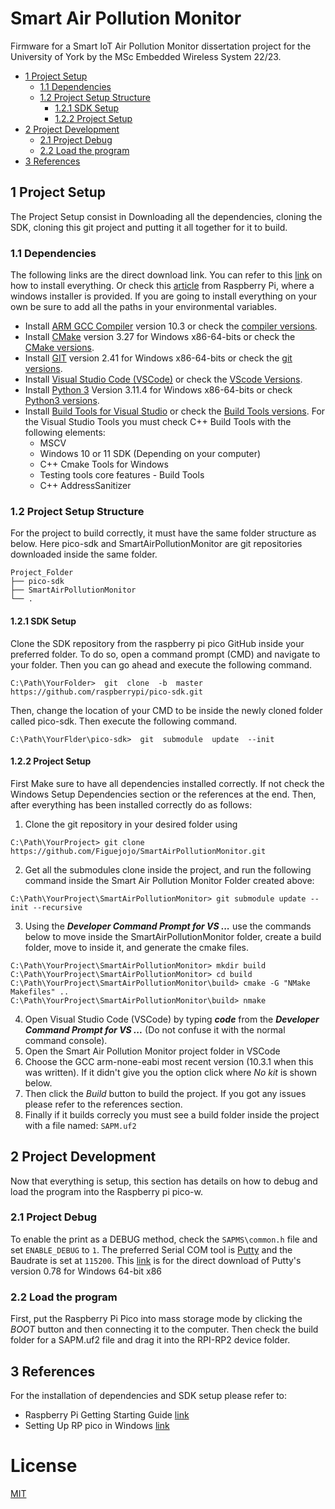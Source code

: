 # Smart Air Pollution Monitor
Firmware for a Smart IoT Air Pollution Monitor dissertation project for the University of York by the MSc Embedded Wireless System 22/23.
- [1 Project Setup](#ProjectSetup)
    - [1.1 Dependencies](#Dependencies)
    - [1.2 Project Setup Structure ](#PStructure)
        - [1.2.1 SDK Setup](#SDKSetup)
        - [1.2.2 Project Setup](#PSetup)
- [2 Project Development](#PDev)
    - [2.1 Project Debug](#PDebug)
    - [2.2 Load the program](#LoadProgram)
- [3 References](#Ref)

<a  name="ProjectSetup"></a>
## 1 Project Setup
The Project Setup consist in Downloading all the dependencies, cloning the SDK, cloning this git project and putting it all together for it to build.

<a  name="Dependencies"></a>
### 1.1 Dependencies
The following links are the direct download link. You can refer to this [link](https://vanhunteradams.com/Pico/Setup/PicoSetup.html) on how to install everything. Or check this [article](https://www.raspberrypi.com/news/raspberry-pi-pico-windows-installer/) from Raspberry Pi, where a windows installer is provided. If you are going to install everything on your own be sure to add all the paths in your environmental variables. 
- Install [ARM GCC Compiler](https://developer.arm.com/-/media/Files/downloads/gnu-rm/10.3-2021.10/gcc-arm-none-eabi-10.3-2021.10-win32.exe?rev=29bb46cfa0434fbda93abb33c1d480e6&hash=B2C5AAE07841929A0D0BF460896D6E52s) version 10.3 or check the [compiler versions](https://developer.arm.com/downloads/-/gnu-rm).
- Install [CMake](https://github.com/Kitware/CMake/releases/download/v3.27.0-rc2/cmake-3.27.0-rc2-windows-x86_64.msi) version 3.27 for Windows x86-64-bits or check the [CMake versions](https://cmake.org/download/).
- Install [GIT](https://github.com/git-for-windows/git/releases/download/v2.41.0.windows.1/Git-2.41.0-64-bit.exe) version 2.41 for Windows x86-64-bits or check the [git versions](https://git-scm.com/downloads).
- Install [Visual Studio Code (VSCode)](https://code.visualstudio.com/docs/?dv=win) or check the [VScode Versions](https://code.visualstudio.com/).
- Install [Python 3](https://www.python.org/ftp/python/3.11.4/python-3.11.4-amd64.exe) Version 3.11.4 for Windows x86-64-bits or check [Python3 versions](https://www.python.org/downloads/).
- Install [Build Tools for Visual Studio](https://aka.ms/vs/17/release/vs_BuildTools.exe) or check the [Build Tools versions](https://visualstudio.microsoft.com/es/downloads/#build-tools-for-visual-studio-2022). For the Visual Studio Tools you must check C++ Build Tools with the following elements:
    - MSCV
    - Windows 10 or 11 SDK (Depending on your computer)
    - C++ Cmake Tools for Windows
    - Testing tools core features - Build Tools
    - C++ AddressSanitizer

<a  name="PStructure"></a>
### 1.2 Project Setup Structure
For the project to build correctly, it must have the same folder structure as below. Here pico-sdk and SmartAirPollutionMonitor are git repositories downloaded inside the same folder.
```
Project_Folder
├── pico-sdk
├── SmartAirPollutionMonitor
└── .
```

<a  name="SDKSetup"></a>
#### 1.2.1 SDK Setup
Clone the SDK repository from the raspberry pi pico GitHub inside your preferred folder. To do so, open a command prompt (CMD) and navigate to your folder. Then you can go ahead and execute the following command.
```shell
C:\Path\YourFolder>  git  clone  -b  master  https://github.com/raspberrypi/pico-sdk.git
```
Then, change the location of your CMD to be inside the newly cloned folder called pico-sdk. Then execute the following command.
```shell
C:\Path\YourFlder\pico-sdk>  git  submodule  update  --init
```

<a  name="PSetup"></a>
#### 1.2.2 Project Setup
First Make sure to have all dependencies installed correctly. If not check the Windows Setup Dependencies section or the references at the end. Then, after everything has been installed correctly do as follows:
1. Clone the git repository in your desired folder using
```shell
C:\Path\YourProject> git clone https://github.com/Figuejojo/SmartAirPollutionMonitor.git
```
2. Get all the submodules clone inside the project, and run the following command inside the Smart Air Pollution Monitor Folder created above:
```shell
C:\Path\YourProject\SmartAirPollutionMonitor> git submodule update --init --recursive
```
3. Using the ***Developer Command Prompt for VS ...*** use the commands below to move inside the SmartAirPollutionMonitor folder, create a build folder, move to inside it, and generate the cmake files.  
```shell
C:\Path\YourProject\SmartAirPollutionMonitor> mkdir build
C:\Path\YourProject\SmartAirPollutionMonitor> cd build
C:\Path\YourProject\SmartAirPollutionMonitor\build> cmake -G "NMake Makefiles" ..
C:\Path\YourProject\SmartAirPollutionMonitor\build> nmake
```
4. Open Visual Studio Code (VSCode) by typing ***code*** from the ***Developer Command Prompt for VS ...*** (Do not confuse it with the normal command console).
5. Open the Smart Air Pollution Monitor project folder in VSCode
6. Choose the GCC arm-none-eabi most recent version (10.3.1 when this was written). If it didn't give you the option click where *No kit* is shown below.
7. Then click the *Build* button to build the project. If you got any issues please refer to the references section.
8. Finally if it builds correcly you must see a build folder inside the project with a file named: ```SAPM.uf2```

<a  name="PDev"></a>
## 2 Project Development
Now that everything is setup, this section has details on how to debug and load the program into the Raspberry pi pico-w.

<a  name="PDebug"></a>
### 2.1 Project Debug
To enable the print as a DEBUG method, check the ```SAPMS\common.h``` file and set ```ENABLE_DEBUG``` to ```1```.
The preferred Serial COM tool is [Putty](https://www.putty.org/) and the Baudrate is set at ```115200```.
This [link](https://the.earth.li/~sgtatham/putty/latest/w64/putty-64bit-0.78-installer.msi) is for the direct download of Putty's version 0.78 for Windows 64-bit x86

<a  name="LoadProgram"></a>
### 2.2 Load the program
First, put the Raspberry Pi Pico into mass storage mode by clicking the *BOOT* button and then connecting it to the computer. Then check the build folder for a SAPM.uf2 file and drag it into the RPI-RP2 device folder.

<a  name="Ref"></a>
## 3 References
For the installation of dependencies and SDK setup please refer to:
- Raspberry Pi Getting Starting Guide [link](https://datasheets.raspberrypi.com/pico/getting-started-with-pico.pdf)
- Setting Up RP pico in Windows [link](https://vanhunteradams.com/Pico/Setup/PicoSetup.html)

# License
[MIT](https://choosealicense.com/licenses/mit/)